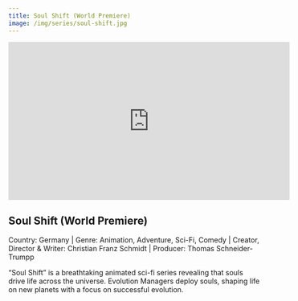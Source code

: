 ```yaml
---
title: Soul Shift (World Premiere)
image: /img/series/soul-shift.jpg
---
```

<iframe width="560" height="315" src="https://youtu.be/Ycm9P0-SThg?si=ZRop1cKhpGt8cQFh" frameborder="0" allow="accelerometer; autoplay; encrypted-media; gyroscope; picture-in-picture" allowfullscreen></iframe>

## Soul Shift (World Premiere)  
Country: Germany | Genre: Animation, Adventure, Sci-Fi, Comedy | Creator, Director & Writer: Christian Franz Schmidt | Producer: Thomas Schneider-Trumpp

“Soul Shift” is a breathtaking animated sci-fi series revealing that souls drive life across the universe. Evolution Managers deploy souls, shaping life on new planets with a focus on successful evolution.
